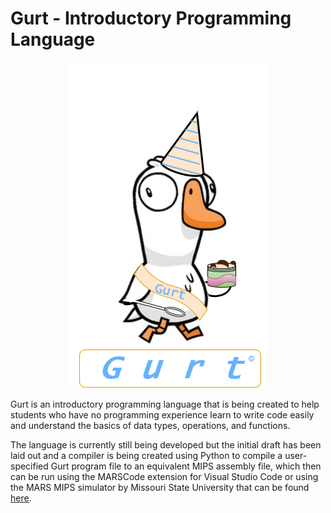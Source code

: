 # Gurt - Introductory Programming Language

   <p align="center">
     <img src="https://github.com/robertwood68/Gurt/blob/main/Logo%20Files/GurtLogo2.png?raw=true">
   </p>
   
Gurt is an introductory programming language that is being created to help students who have no programming experience learn to write code easily and understand the basics of data types, operations, and functions.

The language is currently still being developed but the initial draft has been laid out and a compiler is being created using Python to compile a user-specified Gurt program file to an equivalent MIPS assembly file, which then can be run using the MARSCode extension for Visual Studio Code or using the MARS MIPS simulator by Missouri State University that can be found [here](https://courses.missouristate.edu/kenvollmar/mars/download.htm).
